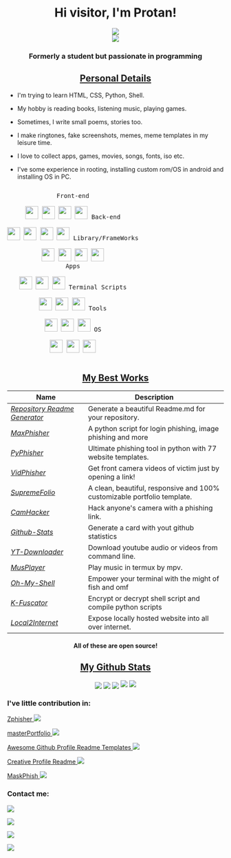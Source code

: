 <h1 align="center">Hi visitor, I'm Protan!</h1>
<p align="center">
<a href="https://kasroudra.github.io/" target="_blank">
   <img src="https://img.shields.io/badge/-PORTFOLIO-black?logo=dialogflow&style=for-the-badge">
</a>
<br>
<img src="https://gpvc.arturio.dev/KasRoudra">
</p>
<h3 align="center">Formerly a student but passionate in programming</h3>
<h2 align="center"><u>Personal Details</u></h2>
<p align="center">

 - I'm trying to learn HTML, CSS, Python, Shell.
 
 - My hobby is reading books, listening music, playing games.

 - Sometimes, I write small poems, stories too.

 - I make ringtones, fake screenshots, memes, meme templates in my leisure time.
 
 - I love to collect apps, games, movies, songs, fonts, iso etc.

 - I've some experience in rooting, installing custom rom/OS in android and installing OS in PC.

</p>

<p style="display: inline-block;" align="center">
  <kbd>
    <kbd>Front-end</kbd>
    <br>
    <br>
    <img width="30px" src="https://cdn.jsdelivr.net/gh/devicons/devicon/icons/html5/html5-original.svg" /> 
    <img width="30px" src="https://cdn.jsdelivr.net/gh/devicons/devicon/icons/css3/css3-plain.svg" /> 
    <img width="30px" src="https://cdn.jsdelivr.net/gh/devicons/devicon/icons/sass/sass-original.svg" /> 
    <img width="30px" src="https://cdn.jsdelivr.net/gh/devicons/devicon/icons/javascript/javascript-original.svg" />
  </kbd>
  <kbd>
    <kbd>Back-end</kbd>
    <br>
    <br>
    <img width="30px" src="https://cdn.jsdelivr.net/gh/devicons/devicon/icons/php/php-original.svg" />
    <img width="30px" src="https://cdn.jsdelivr.net/gh/devicons/devicon/icons/typescript/typescript-original.svg" />
    <img width="30px" src="https://cdn.jsdelivr.net/gh/devicons/devicon/icons/nodejs/nodejs-original.svg" />
    <img width="30px" src="https://cdn.jsdelivr.net/gh/devicons/devicon/icons/rails/rails-original-wordmark.svg" />
  </kbd>
  <kbd>
    <kbd>Library/FrameWorks</kbd>
    <br>
    <br>
    <img width="30px" src="https://cdn.jsdelivr.net/gh/devicons/devicon/icons/tailwindcss/tailwindcss-plain.svg" />
    <img width="30px" src="https://cdn.jsdelivr.net/gh/devicons/devicon/icons/bootstrap/bootstrap-original.svg" />
    <img width="30px" src="https://cdn.jsdelivr.net/gh/devicons/devicon/icons/react/react-original.svg" />
    <img width="30px" src="https://cdn.jsdelivr.net/gh/devicons/devicon/icons/vuejs/vuejs-original.svg" />
  </kbd>
  <br>
  <kbd>
    <kbd>Apps</kbd>
    <br>
    <br>
    <img width="30px" src="https://cdn.jsdelivr.net/gh/devicons/devicon/icons/java/java-original.svg" />
    <img width="30px" src="https://cdn.jsdelivr.net/gh/devicons/devicon/icons/kotlin/kotlin-original.svg" />
    <img width="30px" src="https://cdn.jsdelivr.net/gh/devicons/devicon/icons/dart/dart-original.svg" />
  </kbd>
  <kbd>
    <kbd>Terminal Scripts</kbd>
    <br>
    <br>
    <img width="30px" src="https://cdn.jsdelivr.net/gh/devicons/devicon/icons/python/python-plain.svg" />
    <img width="30px" src="https://cdn.jsdelivr.net/gh/devicons/devicon/icons/bash/bash-original.svg" />
    <img width="30px" src="https://cdn.jsdelivr.net/gh/devicons/devicon/icons/ruby/ruby-original.svg" />
  </kbd>
  <kbd>
    <kbd>Tools</kbd>
    <br>
    <br>
    <img width="30px" src="https://cdn.jsdelivr.net/gh/devicons/devicon/icons/vscode/vscode-original.svg" />
    <img width="30px" src="https://github.com/termux/termux-app/raw/master/app/src/main/res/mipmap-xxxhdpi/ic_launcher.png" />
    <img width="30px" src="https://upload.wikimedia.org/wikipedia/commons/thumb/b/b2/Repl.it_logo.svg/512px-Repl.it_logo.svg.png">
  </kbd>
  <kbd>
    <kbd>OS</kbd>
    <br>
    <br>
    <img width="30px" src="https://cdn.jsdelivr.net/gh/devicons/devicon/icons/linux/linux-original.svg" />
    <img width="30px" src="https://cdn.jsdelivr.net/gh/devicons/devicon/icons/android/android-original.svg" />
    <img width="30px" src="https://cdn.jsdelivr.net/gh/devicons/devicon/icons/windows8/windows8-original.svg" />
  </kbd>
</p>



<h2 align="center"><u>My Best Works</u></h2>

| Name                  | Description                                            |
| ----------------------|------------------------------------------------------- |
| _[Repository Readme Generator](https://github.com/KasRoudra/repository-readme-generator)_            | Generate a beautiful Readme.md for your repository.             |
| _[MaxPhisher](https://github.com/KasRoudra/MaxPhisher)_                          | A python script for login phishing, image phishing and more   |
| _[PyPhisher](https://github.com/KasRoudra/pyphisher)_                          | Ultimate phishing tool in python with 77 website templates.     |
| _[VidPhisher](https://github.com/KasRoudra/VidPhisher)_                          | Get front camera videos of victim just by opening a link!     |
| _[SupremeFolio](https://github.com/KasRoudra/supremeFolio)_                    | A clean, beautiful, responsive and 100% customizable portfolio template.                                                              | 
| _[CamHacker](https://github.com/KasRoudra/CamHacker)_                          | Hack anyone's camera with a phishing link.                      |
| _[Github-Stats](https://github.com/KasRoudra/github-stats)_                    | Generate a card with yout github statistics                     |
| _[YT-Downloader](https://github.com/KasRoudra/YT-Downloader)_                  | Download youtube audio or videos from command line.             |
| _[MusPlayer](https://github.com/KasRoudra/MusPlayer)_                          | Play music in termux by mpv.                                    |
| _[Oh-My-Shell](https://github.com/KasRoudra/oh-my-shell)_                      | Empower your terminal with the might of fish and omf            |
| _[K-Fuscator](https://github.com/KasRoudra/k-fuscator)_                        | Encrypt or decrypt shell script and compile python scripts      |
| _[Local2Internet](https://github.com/KasRoudra/Local2Internet)_                | Expose locally hosted website into all over internet.           |

<h4 align="center">All of these are open source!</h4>

<h2 align="center"><u>My Github Stats</u></h2>
<p align="center">
<img align="center" src="https://github-readme-stats.vercel.app/api/top-langs/?username=KasRoudra&layout=compact&bg_color=0,73FA79,73FDFF,7A81FF&theme=graywhite&langs_count=10&exclude_repo=kasweb,supremeFolio,kasroudra.github.io">
<img align="center" src="https://github-readme-stats.vercel.app/api?username=KasRoudra&count_private=true&show_icons=trueline_height=21&bg_color=0,EC6C6C,FFD479,FFFC79,73FA79&theme=graywhite">	
<img align="center" src="https://github-readme-streak-stats.herokuapp.com/?user=KasRoudra&theme=dracula">
<img src="https://metrics.lecoq.io/KasRoudra?template=classic&achievements=1&achievements.threshold=C&achievements.secrets=true&achievements.display=compact&achievements.limit=0&config.timezone=Asia%2FDhaka">	
<img src="https://github-profile-trophy.vercel.app/?username=KasRoudra&theme=onedark&title=MultiLanguage,Stars,Commit,Followers,Repo,PR">
</p>

### I've little contribution in:

<a href="https://github.com/htr-tech/zphisher">Zphisher  <img src="https://img.shields.io/github/stars/htr-tech/zphisher.svg?style=social&label=Star&maxAge=14400"> </a>

<a href="https://github.com/ashutosh1919/masterPortfolio">masterPortfolio  <img src="https://img.shields.io/github/stars/ashutosh1919/masterPortfolio.svg?style=social&label=Star&maxAge=14400"> </a>

<a href="https://github.com/durgeshsamariya/awesome-github-profile-readme-templates">Awesome Github Profile Readme Templates  <img src="https://img.shields.io/github/stars/durgeshsamariya/awesome-github-profile-readme-templates.svg?style=social&label=Star&maxAge=14400"> </a>

<a href="https://github.com/coderjojo/creative-profile-readme">Creative Profile Readme  <img src="https://img.shields.io/github/stars/coderjojo/creative-profile-readme.svg?style=social&label=Star&maxAge=14400"> </a>

<a href="https://github.com/jaykali/maskphish">MaskPhish  <img src="https://img.shields.io/github/stars/jaykali/maskphish.svg?style=social&label=Star&maxAge=14400"> </a>


### Contact me:

<a href="https://github.com/KasRoudra" target="_blank"><img src="https://img.shields.io/badge/Github-KasRoudra-green?style=for-the-badge&logo=github"></a>

<a href="https://facebook.com/KasRoudra" target="_blank"><img src="https://img.shields.io/badge/FaceBook-KasRoudra-purple?style=for-the-badge&logo=facebook"></a>

<a href="https://m.me/KasRoudra" target="_blank"><img src="https://img.shields.io/badge/Messenger-KasRoudra-red?style=for-the-badge&logo=messenger"></a>

<a href="mailto:kasroudrakrd@gmail.com" target="_blank"><img src="https://img.shields.io/badge/Email-kasroudrakrd@gmail.com-teal?style=for-the-badge&logo=gmail"></a>
